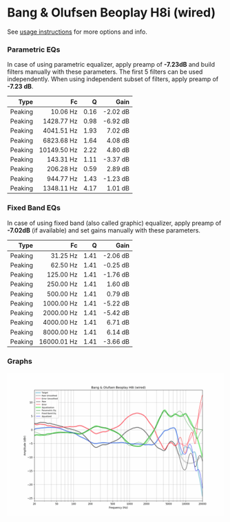 # Bang & Olufsen Beoplay H8i (wired)
See [usage instructions](https://github.com/jaakkopasanen/AutoEq#usage) for more options and info.

### Parametric EQs
In case of using parametric equalizer, apply preamp of **-7.23dB** and build filters manually
with these parameters. The first 5 filters can be used independently.
When using independent subset of filters, apply preamp of **-7.23 dB**.

| Type    | Fc          |    Q | Gain     |
|--------:|------------:|-----:|---------:|
| Peaking | 10.06 Hz    | 0.16 | -2.02 dB |
| Peaking | 1428.77 Hz  | 0.98 | -6.92 dB |
| Peaking | 4041.51 Hz  | 1.93 | 7.02 dB  |
| Peaking | 6823.68 Hz  | 1.64 | 4.08 dB  |
| Peaking | 10149.50 Hz | 2.22 | 4.80 dB  |
| Peaking | 143.31 Hz   | 1.11 | -3.37 dB |
| Peaking | 206.28 Hz   | 0.59 | 2.89 dB  |
| Peaking | 944.77 Hz   | 1.43 | -1.23 dB |
| Peaking | 1348.11 Hz  | 4.17 | 1.01 dB  |

### Fixed Band EQs
In case of using fixed band (also called graphic) equalizer, apply preamp of **-7.02dB**
(if available) and set gains manually with these parameters.

| Type    | Fc          |    Q | Gain     |
|--------:|------------:|-----:|---------:|
| Peaking | 31.25 Hz    | 1.41 | -2.06 dB |
| Peaking | 62.50 Hz    | 1.41 | -0.25 dB |
| Peaking | 125.00 Hz   | 1.41 | -1.76 dB |
| Peaking | 250.00 Hz   | 1.41 | 1.60 dB  |
| Peaking | 500.00 Hz   | 1.41 | 0.79 dB  |
| Peaking | 1000.00 Hz  | 1.41 | -5.22 dB |
| Peaking | 2000.00 Hz  | 1.41 | -5.42 dB |
| Peaking | 4000.00 Hz  | 1.41 | 6.71 dB  |
| Peaking | 8000.00 Hz  | 1.41 | 6.14 dB  |
| Peaking | 16000.01 Hz | 1.41 | -3.66 dB |

### Graphs
![](./Bang%20&%20Olufsen%20Beoplay%20H8i%20(wired).png)